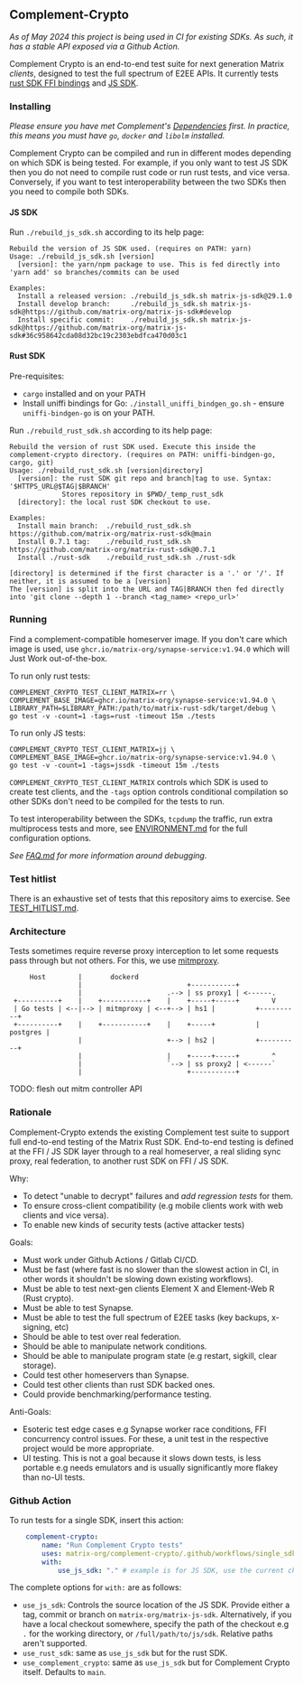 ## Complement-Crypto
*As of May 2024 this project is being used in CI for existing SDKs. As such, it has a stable API exposed via a Github Action.*

Complement Crypto is an end-to-end test suite for next generation Matrix _clients_, designed to test the full spectrum of E2EE APIs.
It currently tests [rust SDK FFI bindings](https://github.com/matrix-org/matrix-rust-sdk/tree/main/bindings/matrix-sdk-ffi) and
[JS SDK](https://github.com/matrix-org/matrix-js-sdk/).

### Installing

*Please ensure you have met Complement's [Dependencies](https://github.com/matrix-org/complement?tab=readme-ov-file#dependencies) first.
In practice, this means you must have `go`, `docker` and `libolm` installed.*

Complement Crypto can be compiled and run in different modes depending on which SDK is being tested. For example, if you only want
to test JS SDK then you do not need to compile rust code or run rust tests, and vice versa. Conversely, if you want to test
interoperability between the two SDKs then you need to compile both SDKs.

#### JS SDK

Run `./rebuild_js_sdk.sh` according to its help page:
```
Rebuild the version of JS SDK used. (requires on PATH: yarn)
Usage: ./rebuild_js_sdk.sh [version]
  [version]: the yarn/npm package to use. This is fed directly into 'yarn add' so branches/commits can be used

Examples:
  Install a released version: ./rebuild_js_sdk.sh matrix-js-sdk@29.1.0
  Install develop branch:     ./rebuild_js_sdk.sh matrix-js-sdk@https://github.com/matrix-org/matrix-js-sdk#develop
  Install specific commit:    ./rebuild_js_sdk.sh matrix-js-sdk@https://github.com/matrix-org/matrix-js-sdk#36c958642cda08d32bc19c2303ebdfca470d03c1
```

#### Rust SDK

Pre-requisites:
 - `cargo` installed and on your PATH
 - Install uniffi bindings for Go: `./install_uniffi_bindgen_go.sh` - ensure `uniffi-bindgen-go` is on your PATH.

Run `./rebuild_rust_sdk.sh` according to its help page:
```
Rebuild the version of rust SDK used. Execute this inside the complement-crypto directory. (requires on PATH: uniffi-bindgen-go, cargo, git)
Usage: ./rebuild_rust_sdk.sh [version|directory]
  [version]: the rust SDK git repo and branch|tag to use. Syntax: '$HTTPS_URL@$TAG|$BRANCH'
             Stores repository in $PWD/_temp_rust_sdk
  [directory]: the local rust SDK checkout to use.

Examples:
  Install main branch:  ./rebuild_rust_sdk.sh https://github.com/matrix-org/matrix-rust-sdk@main
  Install 0.7.1 tag:    ./rebuild_rust_sdk.sh https://github.com/matrix-org/matrix-rust-sdk@0.7.1
  Install ./rust-sdk    ./rebuild_rust_sdk.sh ./rust-sdk

[directory] is determined if the first character is a '.' or '/'. If neither, it is assumed to be a [version]
The [version] is split into the URL and TAG|BRANCH then fed directly into 'git clone --depth 1 --branch <tag_name> <repo_url>'
```

### Running

Find a complement-compatible homeserver image. If you don't care which image is used, use `ghcr.io/matrix-org/synapse-service:v1.94.0` 
which will Just Work out-of-the-box.

To run only rust tests:
```
COMPLEMENT_CRYPTO_TEST_CLIENT_MATRIX=rr \
COMPLEMENT_BASE_IMAGE=ghcr.io/matrix-org/synapse-service:v1.94.0 \
LIBRARY_PATH=$LIBRARY_PATH:/path/to/matrix-rust-sdk/target/debug \
go test -v -count=1 -tags=rust -timeout 15m ./tests
```

To run only JS tests:
```
COMPLEMENT_CRYPTO_TEST_CLIENT_MATRIX=jj \
COMPLEMENT_BASE_IMAGE=ghcr.io/matrix-org/synapse-service:v1.94.0 \
go test -v -count=1 -tags=jssdk -timeout 15m ./tests
```

`COMPLEMENT_CRYPTO_TEST_CLIENT_MATRIX` controls which SDK is used to create test clients, and the `-tags` option
controls conditional compilation so other SDKs don't need to be compiled for the tests to run.

To test interoperability between the SDKs, `tcpdump` the traffic, run extra multiprocess tests and more,
see [ENVIRONMENT.md](ENVIRONMENT.md) for the full configuration options.

*See [FAQ.md](FAQ.md) for more information around debugging.*

### Test hitlist
There is an exhaustive set of tests that this repository aims to exercise. See [TEST_HITLIST.md](TEST_HITLIST.md).

### Architecture

Tests sometimes require reverse proxy interception to let some requests pass through but not others. For this, we use [mitmproxy](https://mitmproxy.org/).

```
     Host        |       dockerd           
                 |                          +-----------+      
                 |                     .--> | ss proxy1 | <------.
 +----------+    |    +-----------+    |    +-----+-----+        V
 | Go tests | <--|--> | mitmproxy | <--+--> | hs1 |          +----------+
 +----------+    |    +-----------+    |    +-----+          | postgres |
                 |                     +--> | hs2 |          +----------+
                 |                     |    +-----+-----+        ^
                 |                     `--> | ss proxy2 | <------`
                 |                          +-----------+      
```

TODO: flesh out mitm controller API

### Rationale

Complement-Crypto extends the existing Complement test suite to support full end-to-end testing of the Matrix Rust SDK. End-to-end testing is defined at the FFI / JS SDK layer through to a real homeserver, a real sliding sync proxy, real federation, to another rust SDK on FFI / JS SDK.

Why:
- To detect "unable to decrypt" failures and *add regression tests* for them.
- To ensure cross-client compatibility (e.g mobile clients work with web clients and vice versa).
- To enable new kinds of security tests (active attacker tests)

Goals:
- Must work under Github Actions / Gitlab CI/CD.
- Must be fast (where fast is no slower than the slowest action in CI, in other words it shouldn't be slowing down existing workflows).
- Must be able to test next-gen clients Element X and Element-Web R (Rust crypto).
- Must be able to test Synapse.
- Must be able to test the full spectrum of E2EE tasks (key backups, x-signing, etc)
- Should be able to test over real federation.
- Should be able to manipulate network conditions.
- Should be able to manipulate program state (e.g restart, sigkill, clear storage).
- Could test other homeservers than Synapse.
- Could test other clients than rust SDK backed ones.
- Could provide benchmarking/performance testing.

Anti-Goals:
- Esoteric test edge cases e.g Synapse worker race conditions, FFI concurrency control issues. For these, a unit test in the respective project would be more appropriate.
- UI testing. This is not a goal because it slows down tests, is less portable e.g needs emulators and is usually significantly more flakey than no-UI tests.


### Github Action

To run tests for a single SDK, insert this action:

```yaml
    complement-crypto:
        name: "Run Complement Crypto tests"
        uses: matrix-org/complement-crypto/.github/workflows/single_sdk_tests.yml@main
        with:
            use_js_sdk: "." # example is for JS SDK, use the current checkout
```

The complete options for `with:` are as follows:
 - `use_js_sdk`: Controls the source location of the JS SDK. Provide either a tag, commit or branch on `matrix-org/matrix-js-sdk`. Alternatively, if you have a local checkout somewhere, specify the path of the checkout e.g `.` for the working directory, or `/full/path/to/js/sdk`. Relative paths aren't supported.
 - `use_rust_sdk`: same as `use_js_sdk` but for the rust SDK.
 - `use_complement_crypto`: same as `use_js_sdk` but for Complement Crypto itself. Defaults to `main`.
